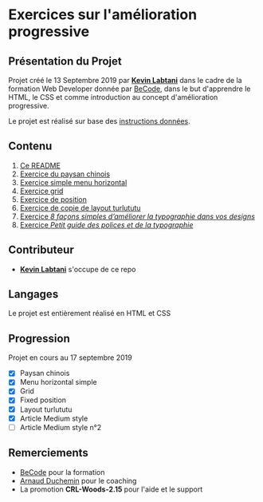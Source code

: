 # Exercices sur l'amélioration progressive

## Présentation du Projet

Projet créé le 13 Septembre 2019 par [**Kevin Labtani**](https://github.com/kevin-labtani) dans le cadre de la formation Web Developer donnée par [BeCode](https://www.becode.org/), dans le but d'apprendre le HTML, le CSS et comme introduction au concept d'amélioration progressive.

Le projet est réalisé sur base des [instructions données](https://github.com/becodeorg/CRL-Woods-2.15/tree/master/Parcours/01-Prairie/5.HTML-CSS/progressive-enhancement).

## Contenu

1. [Ce README](/README.md)
1. [Exercice du paysan chinois](/paysan-chinois.html)
1. [Exercice simple menu horizontal](/menu-horizontal-simple.html)
1. [Exercice grid](/grid.html)
1. [Exercice de position](/position-fixed.html)
1. [Exercice de copie de layout turlututu](/turlututu.html)
1. [Exercice _8 façons simples d’améliorer la typographie dans vos designs_](typographie.html)
1. [Exercice _Petit guide des polices et de la typographie_](guide-typo.html)

## Contributeur

-   [**Kevin Labtani**](https://github.com/kevin-labtani) s'occupe de ce repo

## Langages

Le projet est entièrement réalisé en HTML et CSS

## Progression

Projet en cours au 17 septembre 2019

-   [x] Paysan chinois
-   [x] Menu horizontal simple
-   [x] Grid
-   [x] Fixed position
-   [x] Layout turlututu
-   [x] Article Medium style
-   [ ] Article Medium style n°2

## Remerciements

-   [BeCode](https://www.becode.org/) pour la formation
-   [Arnaud Duchemin](https://github.com/Cervant3s) pour le coaching
-   La promotion **CRL-Woods-2.15** pour l'aide et le support
